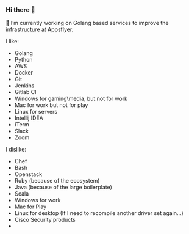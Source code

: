 ### Hi there 👋

🔭 I’m currently working on Golang based services to improve the infrastructure at Appsflyer.

I like: 

- Golang 
- Python
- AWS
- Docker 
- Git 
- Jenkins 
- Gitlab CI 
- Windows for gaming\media, but not for work 
- Mac for work but not for play 
- Linux for servers
- Intellij IDEA
- iTerm
- Slack
- Zoom

I dislike: 
- Chef 
- Bash 
- Openstack 
- Ruby (because of the ecosystem) 
- Java (because of the large boilerplate)
- Scala 
- Windows for work
- Mac for Play
- Linux for desktop (If I need to recompile another driver set again...)
- Cisco Security products
- 
